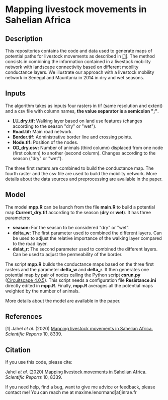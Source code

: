 Mapping livestock movements in Sahelian Africa 
========================================================================

## Description  

This repositories contains the code and data used to generate maps of potential paths for livestock movements as described in [[1]](https://www.nature.com/articles/s41598-020-65132-8). The method consists in combining the information contained in a livestock mobility network with landscape connectivity based on different mobility conductance layers. We illustrate our approach with a livestock mobility network in Senegal and Mauritania in 2014 in dry and wet seasons.               
## Inputs

The algorithm takes as inputs four rasters in tif (same resolution and extent) and a csv file with column names, **the value separator is a semicolon ";"**.  

* **LU_dry.tif:** Walking layer based on land use features (changes according to the season "dry" or "wet").
* **Road.tif:** Main road network.
* **Border.tif:** Administrative border line and crossing points.
* **Node.tif:** Position of the nodes.
* **OD_dry.csv:** Number of animals (third column) displaced from one node (first column) to another (second column). Changes according to the season ("dry" or "wet").

The three first rasters are combined to build the conductance map. The fourth raster and the csv file are used to build the mobility network. More details about the data sources and preprocessing are available in the paper.
   
## Model

The model **mpp.R** can be launch from the file **main.R** to build a potential map **Current_dry.tif** according to the season (**dry** or **wet**). It has three parameters:

* **season:** For the season to be considered "dry" or "wet".
* **delta_w:** The first parameter used to combined the different layers. Can be used to adjust the relative importance of the walking layer compared to the road layer.
* **delat_r:** The second parameter used to combined the different layers. Can be used to adjust the permeability of the border.

The script **mpp.R** builds the conductance maps based on the three first rasters and the parameter **delta_w** and **delta_r**. It then generates one potential map by pair of nodes calling the Python script **csrun.py** ([Circuitscape 4.0.5](https://pypi.org/project/Circuitscape/)). This script needs a configuration file **Resistance.ini** directly edited in **mpp.R**. Finally, **mpp.R** averages all the potential maps weighted by the number of animals. 
   
More details about the model are available in the paper.

## References

[1] Jahel *et al.* (2020) [Mapping livestock movements in Sahelian Africa.](https://www.nature.com/articles/s41598-020-65132-8) *Scientific Reports* 10, 8339.

## Citation

If you use this code, please cite:

Jahel *et al.* (2020) [Mapping livestock movements in Sahelian Africa.](https://www.nature.com/articles/s41598-020-65132-8) *Scientific Reports* 10, 8339.

If you need help, find a bug, want to give me advice or feedback, please contact me!
You can reach me at maxime.lenormand[at]inrae.fr
